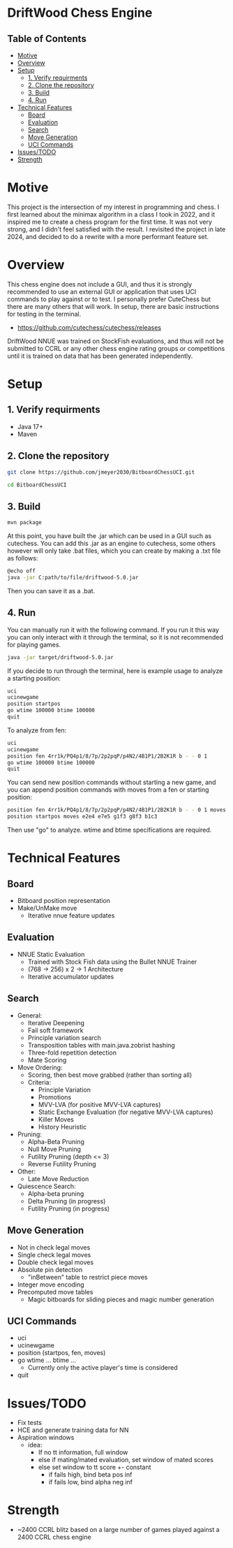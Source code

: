 # DriftWood Chess Engine

## Table of Contents

- [Motive](#motive)
- [Overview](#overview)
- [Setup](#setup)
  - [1. Verify requirments](#1-verify-requirments)
  - [2. Clone the repository](#2-clone-the-repository)
  - [3. Build](#3-build)
  - [4. Run](#4-run)
- [Technical Features](#technical-features)
  - [Board](#board)
  - [Evaluation](#evaluation)
  - [Search](#search)
  - [Move Generation](#move-generation)
  - [UCI Commands](#uci-commands)
- [Issues/TODO](#issuestodo)
- [Strength](#strength)

# Motive

This project is the intersection of my interest in programming and chess. 
I first learned about the minimax algorithm in a class I took in 2022, and it inspired me
to create a chess program for the first time. It was not very strong, and I didn't feel
satisfied with the result. I revisited the project in late 2024, and decided to do a 
rewrite with a more performant feature set.

# Overview

This chess engine does not include a GUI, and thus it is strongly recommended to use
an external GUI or application that uses UCI commands to play against or to test.
I personally prefer CuteChess but there are many others that will work. In setup, there
are basic instructions for testing in the terminal.

 - https://github.com/cutechess/cutechess/releases

DriftWood NNUE was trained on StockFish evaluations, and thus will not be submitted
to CCRL or any other chess engine rating groups or competitions until it is trained on
data that has been generated independently.

# Setup

## 1. Verify requirments

 - Java 17+
 - Maven 

## 2. Clone the repository

```bash
git clone https://github.com/jmeyer2030/BitboardChessUCI.git

cd BitboardChessUCI
```

## 3. Build

```bash
mvn package
```

At this point, you have built the .jar which can be used in a GUI such as cutechess.
You can add this .jar as an engine to cutechess, some others however will only take
 .bat files, which you can create by making a .txt file as follows:
```bash
@echo off
java -jar C:path/to/file/driftwood-5.0.jar
```
Then you can save it as a .bat.

## 4. Run

You can manually run it with the following command. If you run it this way you
can only interact with it through the terminal, so it is not recommended for playing
games.

```bash
java -jar target/driftwood-5.0.jar
```

If you decide to run through the terminal, here is example usage to analyze a starting position:

```bash
uci
ucinewgame
position startpos
go wtime 100000 btime 100000
quit
```

To analyze from fen:
```bash
uci
ucinewgame
position fen 4rr1k/PQ4p1/8/7p/2p2pqP/p4N2/4B1P1/2B2K1R b - - 0 1
go wtime 100000 btime 100000
quit
```
You can send new position commands without starting a new game, and you can
 append position commands with moves from a fen or starting position:
 ```bash
position fen 4rr1k/PQ4p1/8/7p/2p2pqP/p4N2/4B1P1/2B2K1R b - - 0 1 moves e8e2 f3g5
position startpos moves e2e4 e7e5 g1f3 g8f3 b1c3
 ```
 Then use "go" to analyze. wtime and btime specifications are required.

# Technical Features

## Board
- Bitboard position representation
- Make/UnMake move
  - Iterative nnue feature updates

## Evaluation

- NNUE Static Evaluation
    - Trained with Stock Fish data using the Bullet NNUE Trainer
    - (768 -> 256) x 2 -> 1 Architecture
    - Iterative accumulator updates 

## Search

- General:
  - Iterative Deepening
  - Fail soft framework
  - Principle variation search
  - Transposition tables with main.java.zobrist hashing
  - Three-fold repetition detection
  - Mate Scoring
- Move Ordering:
  - Scoring, then best move grabbed (rather than sorting all) 
  - Criteria: 
    - Principle Variation
    - Promotions 
    - MVV-LVA (for positive MVV-LVA captures)
    - Static Exchange Evaluation (for negative MVV-LVA captures)
    - Killer Moves
    - History Heuristic
- Pruning:
  - Alpha-Beta Pruning
  - Null Move Pruning
  - Futility Pruning (depth <= 3)
  - Reverse Futility Pruning
- Other:
  - Late Move Reduction
- Quiescence Search:
  - Alpha-beta pruning 
  - Delta Pruning (in progress)
  - Futility Pruning (in progress)

## Move Generation

- Not in check legal moves
- Single check legal moves
- Double check legal moves
- Absolute pin detection
  - "inBetween" table to restrict piece moves
- Integer move encoding
- Precomputed move tables
  - Magic bitboards for sliding pieces and magic number generation

## UCI Commands

- uci
- ucinewgame
- position (startpos, fen, moves)
- go wtime ... btime ...
    - Currently only the active player's time is considered
- quit


# Issues/TODO
- Fix tests
- HCE and generate training data for NN 
- Aspiration windows
  - idea:
    - If no tt information, full window
    - else if mating/mated evaluation, set window of mated scores
    - else set window to tt score +- constant
        - if fails high, bind beta pos inf
        - if fails low, bind alpha neg inf

# Strength

- ~2400 CCRL blitz based on a large number of games played against a 2400 CCRL chess engine